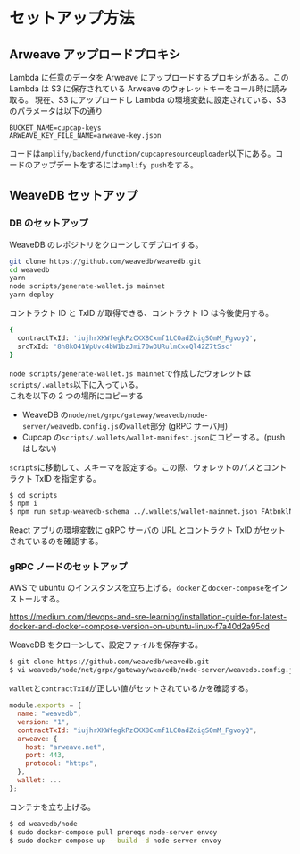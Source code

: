 # セットアップ方法

## Arweave アップロードプロキシ

Lambda に任意のデータを Arweave にアップロードするプロキシがある。この Lambda は S3 に保存されている Arweave のウォレットキーをコール時に読み取る。
現在、S3 にアップロードし Lambda の環境変数に設定されている、S3 のパラメータは以下の通り

```
BUCKET_NAME=cupcap-keys
ARWEAVE_KEY_FILE_NAME=arweave-key.json
```

コードは`amplify/backend/function/cupcapresourceuploader`以下にある。コードのアップデートをするには`amplify push`をする。

## WeaveDB セットアップ

### DB のセットアップ

WeaveDB のレポジトリをクローンしてデプロイする。

```bash
git clone https://github.com/weavedb/weavedb.git
cd weavedb
yarn
node scripts/generate-wallet.js mainnet
yarn deploy
```

コントラクト ID と TxID が取得できる、コントラクト ID は今後使用する。

```bash
{
  contractTxId: 'iujhrXKWfegkPzCXX8Cxmf1LCOadZoigSOmM_FgvoyQ',
  srcTxId: '8h8kO41WpUvc4bW1bzJmi70w3URulmCxoQl42Z7tSsc'
}
```

`node scripts/generate-wallet.js mainnet`で作成したウォレットは`scripts/.wallets`以下に入っている。  
これを以下の 2 つの場所にコピーする

- WeaveDB の`node/net/grpc/gateway/weavedb/node-server/weavedb.config.js`の`wallet`部分 (gRPC サーバ用)
- Cupcap の`scripts/.wallets/wallet-manifest.json`にコピーする。(push はしない)

`scripts`に移動して、スキーマを設定する。この際、ウォレットのパスとコントラクト TxID を指定する。

```bash
$ cd scripts
$ npm i
$ npm run setup-weavedb-schema ../.wallets/wallet-mainnet.json FAtbnklNuedslUlQJiomKaBLjClpgPRor1iaKc-6Zp0
```

React アプリの環境変数に gRPC サーバの URL とコントラクト TxID がセットされているのを確認する。

### gRPC ノードのセットアップ

AWS で ubuntu のインスタンスを立ち上げる。`docker`と`docker-compose`をインストールする。

https://medium.com/devops-and-sre-learning/installation-guide-for-latest-docker-and-docker-compose-version-on-ubuntu-linux-f7a40d2a95cd

WeaveDB をクローンして、設定ファイルを保存する。

```bash
$ git clone https://github.com/weavedb/weavedb.git
$ vi weavedb/node/net/grpc/gateway/weavedb/node-server/weavedb.config.js
```

`wallet`と`contractTxId`が正しい値がセットされているかを確認する。

```js
module.exports = {
  name: "weavedb",
  version: "1",
  contractTxId: "iujhrXKWfegkPzCXX8Cxmf1LCOadZoigSOmM_FgvoyQ",
  arweave: {
    host: "arweave.net",
    port: 443,
    protocol: "https",
  },
  wallet: ...
};
```

コンテナを立ち上げる。

```bash
$ cd weavedb/node
$ sudo docker-compose pull prereqs node-server envoy
$ sudo docker-compose up --build -d node-server envoy
```
